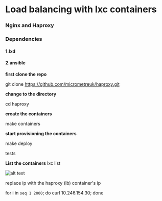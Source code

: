# Load balancing with lxc containers 

### Nginx and  Haproxy 

### Dependencies 


#### 1.lxd

#### 2.ansible

**first clone the repo**

git clone https://github.com/micrometreuk/haproxy.git

**change to the directory**

cd haproxy

**create the containers**

make containers

**start provisioning the containers**

make deploy


tests

**List the containers**
lxc list

![alt text](https://github.com/micrometreuk/haproxy/blob/master/media/lxc.png)






replace ip with the haproxy (lb) container's ip

for i in `seq 1 2000`; do curl 10.246.154.30; done

